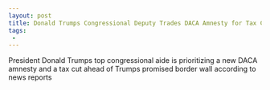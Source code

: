 ```yaml
---
layout: post
title: Donald Trumps Congressional Deputy Trades DACA Amnesty for Tax Cuts Not Border Wall
tags:
 -
---
```

President Donald Trumps top congressional aide is prioritizing a new DACA amnesty and a tax cut ahead of Trumps promised border wall according to news reports
